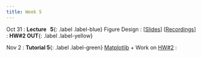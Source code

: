 ```yaml
---
title: Week 5
---
```


Oct 31
: **Lecture &nbsp; 5**{: .label .label-blue} Figure Design
  : [[Slides](https://luminus.nus.edu.sg)] [[Recordings](https://luminus.nus.edu.sg)]
: **HW#2 OUT**{: .label .label-yellow}

Nov 2
: **Tutorial 5**{: .label .label-green} [Matplotlib](https://xiaoganghe.github.io/python-climate-visuals/chapters/data-visuals/matplotlib.html) + Work on [HW#2](https://xiaoganghe.github.io/python-climate-visuals/chapters/homework/homework2.html)
  : [](#) 
